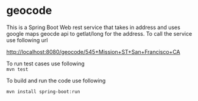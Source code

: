 # geocode
 
 This is a Spring Boot Web rest service that takes in address and uses google maps geocde api to getlat/long for the address.
 To call the service use following url

 <http://localhost:8080/geocode/545+Mission+ST+San+Francisco+CA>

 
 To run test cases use following  
 ```mvn test```
 
 To build and run the code use following 
  
  ```mvn install spring-boot:run```
 
 
 
